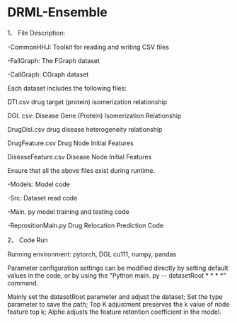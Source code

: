 # DRML-Ensemble

1、 File Description:

-CommonHHJ: Toolkit for reading and writing CSV files

-FallGraph: The FGraph dataset

-CallGraph: CGraph dataset

Each dataset includes the following files:

DTI.csv drug target (protein) isomerization relationship

DGI. csv: Disease Gene (Protein) Isomerization Relationship

DrugDisI.csv drug disease heterogeneity relationship

DrugFeature.csv Drug Node Initial Features

DiseaseFeature.csv Disease Node Initial Features

Ensure that all the above files exist during runtime.

-Models: Model code

-Src: Dataset read code

-Main. py model training and testing code

-ReprositionMain.py Drug Relocation Prediction Code



2、 Code Run

Running environment: pytorch, DGL cu111, numpy, pandas

Parameter configuration settings can be modified directly by setting default values in the code, or by using the "Python main. py -- datasetRoot * * * *" command.

Mainly set the datasetRoot parameter and adjust the dataset; Set the type parameter to save the path; Top K adjustment preserves the k value of node feature top k; Alphe adjusts the feature retention coefficient in the model.
